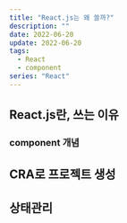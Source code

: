 ```yaml
---
title: "React.js는 왜 쓸까?"
description: ""
date: 2022-06-20
update: 2022-06-20
tags:
  - React
  - component
series: "React"
---
```


## React.js란, 쓰는 이유

### component 개념

## CRA로 프로젝트 생성

## 상태관리
